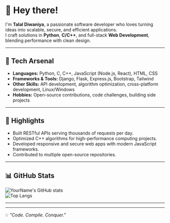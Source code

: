 # 👋 Hey there!  

I'm **Talal Diwaniya**, a passionate software developer who loves turning ideas into scalable, secure, and efficient applications.  
I craft solutions in **Python**, **C/C++**, and full-stack **Web Development**, blending performance with clean design.  

---

## 🚀 Tech Arsenal  
- **Languages:** Python, C, C++, JavaScript (Node.js, React), HTML, CSS  
- **Frameworks & Tools:** Django, Flask, Express.js, Bootstrap, Tailwind  
- **Other Skills:** API development, algorithm optimization, cross-platform development, Linux/Windows  
- **Hobbies:** Open-source contributions, code challenges, building side projects

---

## 📌 Highlights  
- Built RESTful APIs serving thousands of requests per day.  
- Optimized C++ algorithms for high-performance computing projects.  
- Developed responsive and secure web apps with modern JavaScript frameworks.  
- Contributed to multiple open-source repositories.  

---

## 📊 GitHub Stats  

![YourName's GitHub stats](https://github-readme-stats.vercel.app/api?username=Talal-Diwaniya-devart&show_icons=true&theme=radical)  
![Top Langs](https://github-readme-stats.vercel.app/api/top-langs/?username=Talal-Diwaniya-devart&layout=compact&theme=radical)  

---

---
💡 *"Code. Compile. Conquer."*
